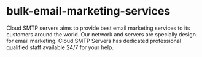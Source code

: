 # bulk-email-marketing-services
Cloud SMTP servers aims to provide best email marketing services to its customers around the world. Our network and servers are specially design for email marketing. Cloud SMTP Servers has dedicated professional qualified staff available 24/7 for your help. 
